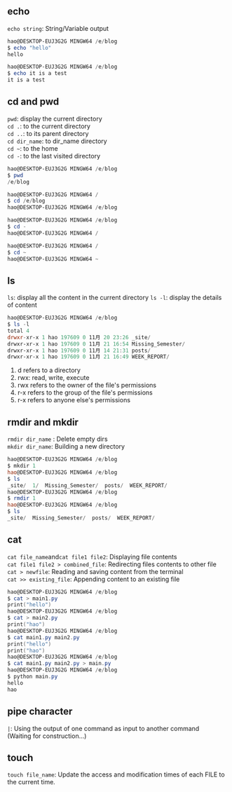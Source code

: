 ## echo

`echo string`: String/Variable output
```powershell
hao@DESKTOP-EUJ3G2G MINGW64 /e/blog
$ echo "hello"
hello

hao@DESKTOP-EUJ3G2G MINGW64 /e/blog
$ echo it is a test
it is a test
```

## cd and pwd
`pwd`: display the current directory<br>
`cd .`: to the current directory<br>
`cd ..`: to its parent directory<br>
`cd dir_name`: to dir_name directory<br>
`cd ~`: to the home<br> 
`cd -`: to the last visited directory

```powershell
hao@DESKTOP-EUJ3G2G MINGW64 /e/blog
$ pwd
/e/blog

hao@DESKTOP-EUJ3G2G MINGW64 /
$ cd /e/blog
hao@DESKTOP-EUJ3G2G MINGW64 /e/blog

hao@DESKTOP-EUJ3G2G MINGW64 /e/blog
$ cd -
hao@DESKTOP-EUJ3G2G MINGW64 /

hao@DESKTOP-EUJ3G2G MINGW64 /
$ cd ~
hao@DESKTOP-EUJ3G2G MINGW64 ~
```

## ls

`ls`: display all the content in the current directory
`ls -l`: display the details of content

```powershell
hao@DESKTOP-EUJ3G2G MINGW64 /e/blog
$ ls -l
total 4
drwxr-xr-x 1 hao 197609 0 11月 20 23:26 _site/
drwxr-xr-x 1 hao 197609 0 11月 21 16:54 Missing_Semester/
drwxr-xr-x 1 hao 197609 0 11月 14 21:31 posts/
drwxr-xr-x 1 hao 197609 0 11月 21 16:49 WEEK_REPORT/
```
1. d refers to a directory
2. rwx: read, write, execute
3. rwx refers to the owner of the file's permissions
4. r-x refers to the group of the file's permissions
5. r-x refers to anyone else's permissions

## rmdir and mkdir

`rmdir dir_name` : Delete empty dirs<br>
`mkdir dir_name`: Building a new directory

```powershell
hao@DESKTOP-EUJ3G2G MINGW64 /e/blog
$ mkdir 1
hao@DESKTOP-EUJ3G2G MINGW64 /e/blog
$ ls
_site/  1/  Missing_Semester/  posts/  WEEK_REPORT/
hao@DESKTOP-EUJ3G2G MINGW64 /e/blog
$ rmdir 1
hao@DESKTOP-EUJ3G2G MINGW64 /e/blog
$ ls
_site/  Missing_Semester/  posts/  WEEK_REPORT/
```

## cat

`cat file_name`and`cat file1 file2`: Displaying file contents<br>
`cat file1 file2 > combined_file`: Redirecting files contents to other file<br>
`cat > newfile`: Reading and saving content from the terminal<br>
`cat >> existing_file`: Appending content to an existing file<br>

```powershell
hao@DESKTOP-EUJ3G2G MINGW64 /e/blog
$ cat > main1.py
print("hello")
hao@DESKTOP-EUJ3G2G MINGW64 /e/blog
$ cat > main2.py
print("hao")
hao@DESKTOP-EUJ3G2G MINGW64 /e/blog
$ cat main1.py main2.py
print("hello")
print("hao")
hao@DESKTOP-EUJ3G2G MINGW64 /e/blog
$ cat main1.py main2.py > main.py
hao@DESKTOP-EUJ3G2G MINGW64 /e/blog
$ python main.py
hello
hao
```

## pipe character

`|`: Using the output of one command as input to another command<br>
(Waiting for construction...)

## touch
`touch file_name`: Update the access and modification times of each FILE to the current time.